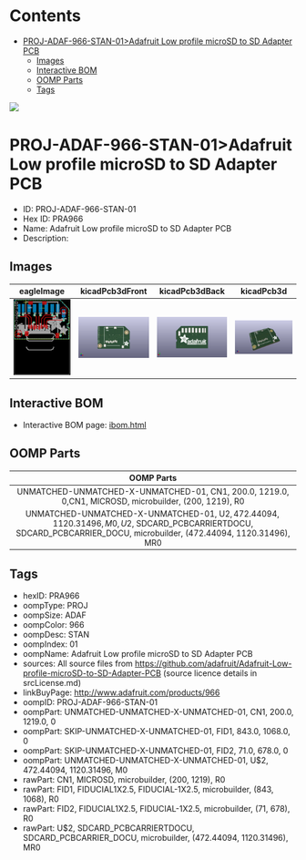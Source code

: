 



Contents
========

* [PROJ-ADAF-966-STAN-01>Adafruit Low profile microSD to SD Adapter PCB](#proj-adaf-966-stan-01adafruit-low-profile-microsd-to-sd-adapter-pcb)
	* [Images](#images)
	* [Interactive BOM](#interactive-bom)
	* [OOMP Parts](#oomp-parts)
	* [Tags](#tags)
  
![][im]
# PROJ-ADAF-966-STAN-01>Adafruit Low profile microSD to SD Adapter PCB

- ID: PROJ-ADAF-966-STAN-01
- Hex ID: PRA966
- Name: Adafruit Low profile microSD to SD Adapter PCB
- Description: 

## Images
  
  

|eagleImage|kicadPcb3dFront|kicadPcb3dBack|kicadPcb3d|
| :---: | :---: | :---: | :---: |
|[![eagleImage](eagleImage_140.png)](eagleImage_600.png)|[![kicadPcb3dFront](kicadPcb3dFront_140.png)](kicadPcb3dFront_600.png)|[![kicadPcb3dBack](kicadPcb3dBack_140.png)](kicadPcb3dBack_600.png)|[![kicadPcb3d](kicadPcb3d_140.png)](kicadPcb3d_600.png)|

## Interactive BOM

- Interactive BOM page: [ibom.html](kicad/bom/ibom.html)

## OOMP Parts
  

|OOMP Parts|
| :---: |
|UNMATCHED-UNMATCHED-X-UNMATCHED-01, CN1, 200.0, 1219.0, 0,CN1, MICROSD, microbuilder, (200, 1219), R0|
|UNMATCHED-UNMATCHED-X-UNMATCHED-01, U$2, 472.44094, 1120.31496, M0,U$2, SDCARD_PCBCARRIERTDOCU, SDCARD_PCBCARRIER_DOCU, microbuilder, (472.44094, 1120.31496), MR0|

## Tags

- hexID: PRA966
- oompType: PROJ
- oompSize: ADAF
- oompColor: 966
- oompDesc: STAN
- oompIndex: 01
- oompName: Adafruit Low profile microSD to SD Adapter PCB
- sources: All source files from https://github.com/adafruit/Adafruit-Low-profile-microSD-to-SD-Adapter-PCB (source licence details in srcLicense.md)
- linkBuyPage: http://www.adafruit.com/products/966
- oompID: PROJ-ADAF-966-STAN-01
- oompPart: UNMATCHED-UNMATCHED-X-UNMATCHED-01, CN1, 200.0, 1219.0, 0
- oompPart: SKIP-UNMATCHED-X-UNMATCHED-01, FID1, 843.0, 1068.0, 0
- oompPart: SKIP-UNMATCHED-X-UNMATCHED-01, FID2, 71.0, 678.0, 0
- oompPart: UNMATCHED-UNMATCHED-X-UNMATCHED-01, U$2, 472.44094, 1120.31496, M0
- rawPart: CN1, MICROSD, microbuilder, (200, 1219), R0
- rawPart: FID1, FIDUCIAL1X2.5, FIDUCIAL-1X2.5, microbuilder, (843, 1068), R0
- rawPart: FID2, FIDUCIAL1X2.5, FIDUCIAL-1X2.5, microbuilder, (71, 678), R0
- rawPart: U$2, SDCARD_PCBCARRIERTDOCU, SDCARD_PCBCARRIER_DOCU, microbuilder, (472.44094, 1120.31496), MR0



[im]: kicadPcb3d_450.png
